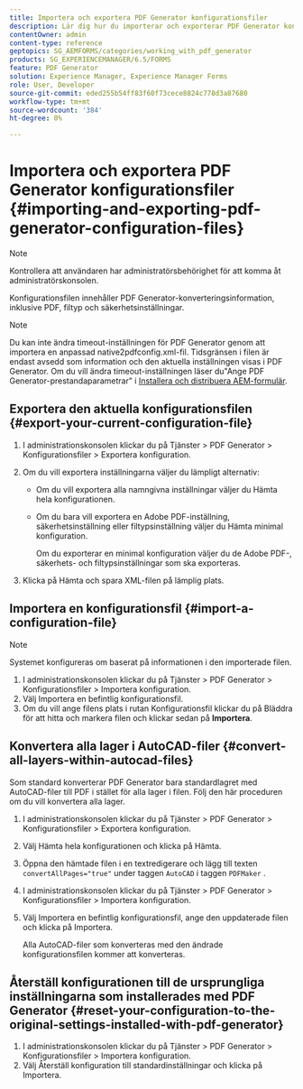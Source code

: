 ```yaml
---
title: Importera och exportera PDF Generator konfigurationsfiler
description: Lär dig hur du importerar och exporterar PDF Generator konfigurationsfiler.
contentOwner: admin
content-type: reference
geptopics: SG_AEMFORMS/categories/working_with_pdf_generator
products: SG_EXPERIENCEMANAGER/6.5/FORMS
feature: PDF Generator
solution: Experience Manager, Experience Manager Forms
role: User, Developer
source-git-commit: eded255b54ff83f60f73cece8824c778d3a87680
workflow-type: tm+mt
source-wordcount: '384'
ht-degree: 0%

---
```


# Importera och exportera PDF Generator konfigurationsfiler {#importing-and-exporting-pdf-generator-configuration-files}

>[!NOTE]
> 
> Kontrollera att användaren har administratörsbehörighet för att komma åt administratörskonsolen.

Konfigurationsfilen innehåller PDF Generator-konverteringsinformation, inklusive PDF, filtyp och säkerhetsinställningar.

>[!NOTE]
>
>Du kan inte ändra timeout-inställningen för PDF Generator genom att importera en anpassad native2pdfconfig.xml-fil. Tidsgränsen i filen är endast avsedd som information och den aktuella inställningen visas i PDF Generator. Om du vill ändra timeout-inställningen läser du&quot;Ange PDF Generator-prestandaparametrar&quot; i [Installera och distribuera AEM-formulär](https://www.adobe.com/go/learn_aemforms_installJBoss_63).

## Exportera den aktuella konfigurationsfilen {#export-your-current-configuration-file}

1. I administrationskonsolen klickar du på Tjänster > PDF Generator > Konfigurationsfiler > Exportera konfiguration.
1. Om du vill exportera inställningarna väljer du lämpligt alternativ:

   * Om du vill exportera alla namngivna inställningar väljer du Hämta hela konfigurationen.
   * Om du bara vill exportera en Adobe PDF-inställning, säkerhetsinställning eller filtypsinställning väljer du Hämta minimal konfiguration.

     Om du exporterar en minimal konfiguration väljer du de Adobe PDF-, säkerhets- och filtypsinställningar som ska exporteras.

1. Klicka på Hämta och spara XML-filen på lämplig plats.

## Importera en konfigurationsfil {#import-a-configuration-file}

>[!NOTE]
>
>Systemet konfigureras om baserat på informationen i den importerade filen.

1. I administrationskonsolen klickar du på Tjänster > PDF Generator > Konfigurationsfiler > Importera konfiguration.
1. Välj Importera en befintlig konfigurationsfil.
1. Om du vill ange filens plats i rutan Konfigurationsfil klickar du på Bläddra för att hitta och markera filen och klickar sedan på **Importera**.

## Konvertera alla lager i AutoCAD-filer {#convert-all-layers-within-autocad-files}

Som standard konverterar PDF Generator bara standardlagret med AutoCAD-filer till PDF i stället för alla lager i filen. Följ den här proceduren om du vill konvertera alla lager.

1. I administrationskonsolen klickar du på Tjänster > PDF Generator > Konfigurationsfiler > Exportera konfiguration.
1. Välj Hämta hela konfigurationen och klicka på Hämta.
1. Öppna den hämtade filen i en textredigerare och lägg till texten `convertAllPages="true"` under taggen `AutoCAD` i taggen `PDFMaker` .
1. I administrationskonsolen klickar du på Tjänster > PDF Generator > Konfigurationsfiler > Importera konfiguration.
1. Välj Importera en befintlig konfigurationsfil, ange den uppdaterade filen och klicka på Importera.

   Alla AutoCAD-filer som konverteras med den ändrade konfigurationsfilen kommer att konverteras.

## Återställ konfigurationen till de ursprungliga inställningarna som installerades med PDF Generator {#reset-your-configuration-to-the-original-settings-installed-with-pdf-generator}

1. I administrationskonsolen klickar du på Tjänster > PDF Generator > Konfigurationsfiler > Importera konfiguration.
1. Välj Återställ konfiguration till standardinställningar och klicka på Importera.
